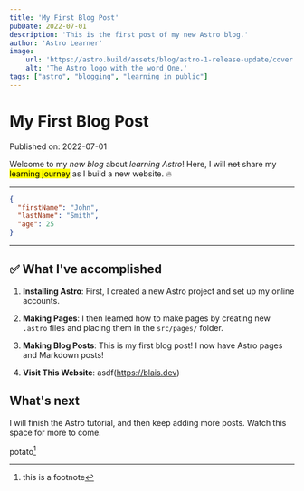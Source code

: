 ```yaml
---
title: 'My First Blog Post'
pubDate: 2022-07-01
description: 'This is the first post of my new Astro blog.'
author: 'Astro Learner'
image:
    url: 'https://astro.build/assets/blog/astro-1-release-update/cover.jpeg' 
    alt: 'The Astro logo with the word One.'
tags: ["astro", "blogging", "learning in public"]
---
```

# My First Blog Post

Published on: 2022-07-01

Welcome to my _new blog_ about _learning Astro_! Here, I will ~~not~~ share my <mark>learning journey</mark> as I build a new website. 🔥

---
```json
{
  "firstName": "John",
  "lastName": "Smith",
  "age": 25
}
``` 
---
## ✅ What I've accomplished

1. **Installing Astro**: First, I created a new Astro project and set up my online accounts.

2. **Making Pages**: I then learned how to make pages by creating new `.astro` files and placing them in the `src/pages/` folder.

3. **Making Blog Posts**: This is my first blog post! I now have Astro pages and Markdown posts!

4. **Visit This Website**: asdf(https://blais.dev)
## What's next

I will finish the Astro tutorial, and then keep adding more posts. Watch this space for more to come.

potato[^1]
[^1]: this is a footnote